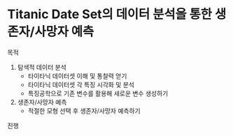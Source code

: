 # Titanic Date Set의 데이터 분석을 통한 생존자/사망자 예측

목적
1. 탐색적 데이터 분석
   - 타이타닉 데이터셋 이해 및 통찰력 얻기
   - 타이타닉 데이터셋 각 특징 시각화 및 분석
   - 특징공학으로 기존 변수를 활용해 새로운 변수 생성하기
2. 생존자/사망자 예측
   - 적절한 모형 선택 후 생존자/사망자 예측하기

진행
